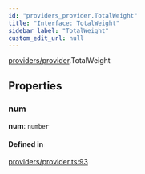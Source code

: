 ```yaml
---
id: "providers_provider.TotalWeight"
title: "Interface: TotalWeight"
sidebar_label: "TotalWeight"
custom_edit_url: null
---
```


[providers/provider](../modules/providers_provider.md).TotalWeight

## Properties

### num

 **num**: `number`

#### Defined in

[providers/provider.ts:93](https://github.com/near/near-api-js/blob/ef6d7fbf/packages/near-api-js/src/providers/provider.ts#L93)
